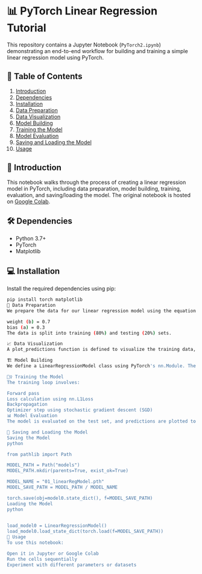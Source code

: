 # 📊 PyTorch Linear Regression Tutorial

This repository contains a Jupyter Notebook (`PyTorch2.ipynb`) demonstrating an end-to-end workflow for building and training a simple linear regression model using PyTorch.

## 📑 Table of Contents

1. [Introduction](#introduction)
2. [Dependencies](#dependencies)
3. [Installation](#installation)
4. [Data Preparation](#data-preparation)
5. [Data Visualization](#data-visualization)
6. [Model Building](#model-building)
7. [Training the Model](#training-the-model)
8. [Model Evaluation](#model-evaluation)
9. [Saving and Loading the Model](#saving-and-loading-the-model)
10. [Usage](#usage)

## 🎉 Introduction

This notebook walks through the process of creating a linear regression model in PyTorch, including data preparation, model building, training, evaluation, and saving/loading the model. The original notebook is hosted on [Google Colab](https://colab.research.google.com/drive/your-notebook-link-here).

## 🛠️ Dependencies

- Python 3.7+
- PyTorch
- Matplotlib

## 💻 Installation

Install the required dependencies using pip:

```bash
pip install torch matplotlib
🔢 Data Preparation
We prepare the data for our linear regression model using the equation y = a + bX with:

weight (b) = 0.7
bias (a) = 0.3
The data is split into training (80%) and testing (20%) sets.

📈 Data Visualization
A plot_predictions function is defined to visualize the training data, test data, and model predictions.

🏗️ Model Building
We define a LinearRegressionModel class using PyTorch's nn.Module. The model uses the formula y = weights * x + bias.

🏋️‍♀️ Training the Model
The training loop involves:

Forward pass
Loss calculation using nn.L1Loss
Backpropagation
Optimizer step using stochastic gradient descent (SGD)
📊 Model Evaluation
The model is evaluated on the test set, and predictions are plotted to visualize performance.

💾 Saving and Loading the Model
Saving the Model
python

from pathlib import Path

MODEL_PATH = Path("models")
MODEL_PATH.mkdir(parents=True, exist_ok=True)

MODEL_NAME = "01_linearRegModel.pth"
MODEL_SAVE_PATH = MODEL_PATH / MODEL_NAME

torch.save(obj=model0.state_dict(), f=MODEL_SAVE_PATH)
Loading the Model
python

 
load_model0 = LinearRegressionModel()
load_model0.load_state_dict(torch.load(f=MODEL_SAVE_PATH))
🚀 Usage
To use this notebook:

Open it in Jupyter or Google Colab
Run the cells sequentially
Experiment with different parameters or datasets
